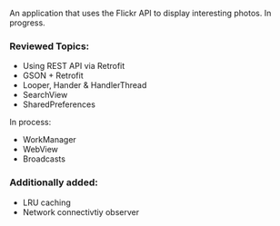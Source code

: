 An application that uses the Flickr API to display interesting photos. In progress.

### Reviewed Topics:
- Using REST API via Retrofit
- GSON + Retrofit
- Looper, Hander & HandlerThread
- SearchView
- SharedPreferences

In process:
- WorkManager
- WebView
- Broadcasts

### Additionally added:
- LRU caching
- Network connectivtiy observer
